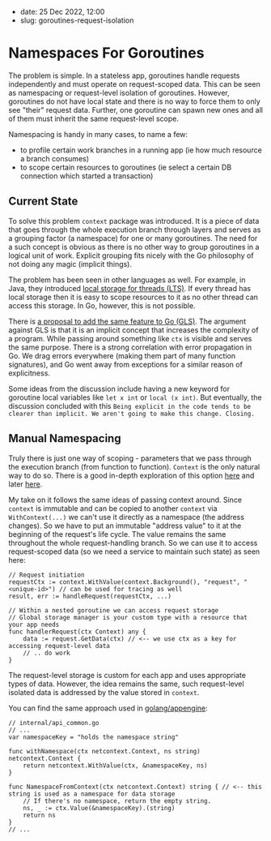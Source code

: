 - date: 25 Dec 2022, 12:00
- slug: goroutines-request-isolation

# Namespaces For Goroutines

The problem is simple. In a stateless app, goroutines handle requests independently and must operate on request-scoped
data. This can be seen as namespacing or request-level isolation of goroutines. However, goroutines do not have local
state and there is no way to force them to only see "their" request data. Further, one goroutine can spawn new ones and
all of them must inherit the same request-level scope.

Namespacing is handy in many cases, to name a few:

- to profile certain work branches in a running app (ie how much resource a branch consumes)
- to scope certain resources to goroutines (ie select a certain DB connection which started a transaction)

## Current State

To solve this problem `context` package was introduced. It is a piece of data that goes through the whole execution
branch through layers and serves as a grouping factor (a namespace) for one or many goroutines. The need for a such
concept is obvious as there is no other way to group goroutines in a logical unit of work. Explicit grouping fits nicely
with the Go philosophy of not doing any magic (implicit things).

The problem has been seen in other languages as well. For example, in Java, they
introduced [local storage for threads (LTS)](https://www.baeldung.com/java-threadlocal). If every thread has local
storage then it is easy to scope resources to it as no other thread can access this storage. In Go, however, this is not
possible.

There is [a proposal to add the same feature to Go (GLS)](https://github.com/golang/go/issues/21355). The argument
against GLS is that it is an implicit concept that increases the complexity of a program. While passing around something
like `ctx` is visible and serves the same purpose. There is a strong correlation with error propagation in Go. We drag
errors everywhere (making them part of many function signatures), and Go went away from exceptions for a similar reason
of
explicitness.

Some ideas from the discussion include having a new keyword for goroutine local variables like `let x int` or `local
(x int)`. But eventually, the discussion concluded with
this `Being explicit in the code tends to be clearer than implicit. We aren't going to make this change. Closing.`

## Manual Namespacing

Truly there is just one way of scoping - parameters that we pass through the execution branch (from function to
function). `Context` is the only natural way to do so. There is a good in-depth exploration of this
option [here](https://blog.merovius.de/posts/2017-08-14-why-context-value-matters-and-how-to-improve-it/) and later
[here](https://blog.merovius.de/posts/2020-07-20-parametric-context/).

My take on it follows the same ideas of passing context around. Since `context` is immutable and can be copied to
another `context` via `WithContext(...)` we can't use it directly as a namespace (the address changes). So we have
to put an immutable "address value" to it at the beginning of the request's life cycle. The value remains the same
throughout
the whole request-handling branch. So we can use it to access request-scoped data (so we need a service to maintain
such state) as seen here:

```
// Request initiation
requestCtx := context.WithValue(context.Background(), "request", "<unique-id>") // can be used for tracing as well
result, err := handleRequest(requestCtx, ...)

// Within a nested goroutine we can access request storage
// Global storage manager is your custom type with a resource that your app needs 
func handlerRequest(ctx Context) any {
    data := request.GetData(ctx) // <-- we use ctx as a key for accessing request-level data
	// .. do work
}
```

The request-level storage is custom for each app and uses appropriate types of data. However, the idea remains the same,
such request-level isolated data is addressed by the value stored in `context`.

You can find the same approach used in [golang/appengine](https://github.com/golang/appengine/blob/v2.0.5/internal/api_common.go#L82):

```
// internal/api_common.go
// ...
var namespaceKey = "holds the namespace string"

func withNamespace(ctx netcontext.Context, ns string) netcontext.Context {
	return netcontext.WithValue(ctx, &namespaceKey, ns)
}

func NamespaceFromContext(ctx netcontext.Context) string { // <-- this string is used as a namespace for data storage
	// If there's no namespace, return the empty string.
	ns, _ := ctx.Value(&namespaceKey).(string)
	return ns
}
// ...
```